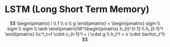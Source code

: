 # LSTM (Long Short Term Memory)

$$
\begin{pmatrix}
i \\
f \\
o \\
g
\end{pmatrix} = \begin{pmatrix}
sigm \\
sigm \\
sigm \\
tanh
\end{pmatrix}W^l\begin{pmatrix}
h_{t}^{l-1} \\
h_{t-1}^l
\end{pmatrix} \\c^l_t=f \cdot c_{t-1}^l + i \cdot g \\ h_t^l = o \cdot \tanh(c_t^l)
$$

